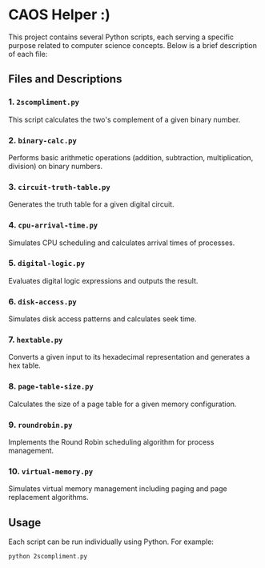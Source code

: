 # CAOS Helper :)

This project contains several Python scripts, each serving a specific purpose related to computer science concepts. Below is a brief description of each file:

## Files and Descriptions

### 1. `2scompliment.py`
This script calculates the two's complement of a given binary number.

### 2. `binary-calc.py`
Performs basic arithmetic operations (addition, subtraction, multiplication, division) on binary numbers.

### 3. `circuit-truth-table.py`
Generates the truth table for a given digital circuit.

### 4. `cpu-arrival-time.py`
Simulates CPU scheduling and calculates arrival times of processes.

### 5. `digital-logic.py`
Evaluates digital logic expressions and outputs the result.

### 6. `disk-access.py`
Simulates disk access patterns and calculates seek time.

### 7. `hextable.py`
Converts a given input to its hexadecimal representation and generates a hex table.

### 8. `page-table-size.py`
Calculates the size of a page table for a given memory configuration.

### 9. `roundrobin.py`
Implements the Round Robin scheduling algorithm for process management.

### 10. `virtual-memory.py`
Simulates virtual memory management including paging and page replacement algorithms.

## Usage

Each script can be run individually using Python. For example:
```sh
python 2scompliment.py

